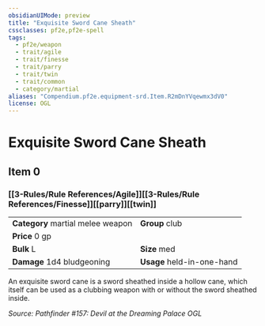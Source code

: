 ```yaml
---
obsidianUIMode: preview
title: "Exquisite Sword Cane Sheath"
cssclasses: pf2e,pf2e-spell
tags:
  - pf2e/weapon
  - trait/agile
  - trait/finesse
  - trait/parry
  - trait/twin
  - trait/common
  - category/martial
aliases: "Compendium.pf2e.equipment-srd.Item.R2mDnYVqewmx3dV0"
license: OGL
---
```

# Exquisite Sword Cane Sheath
## Item 0
### [[3-Rules/Rule References/Agile]][[3-Rules/Rule References/Finesse]][[parry]][[twin]]

|  |  |
| -- | -- |
| **Category** martial melee weapon | **Group** club |
| **Price** 0 gp |  |
| **Bulk** L | **Size** med |
| **Damage** 1d4 bludgeoning  | **Usage** held-in-one-hand |



An exquisite sword cane is a sword sheathed inside a hollow cane, which itself can be used as a clubbing weapon with or without the sword sheathed inside.

*Source: Pathfinder #157: Devil at the Dreaming Palace*
*OGL*